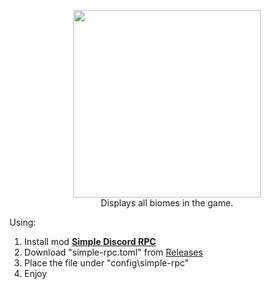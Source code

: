 <p align="center">
  <img src="https://raw.githubusercontent.com/h6rd/assets/main/srpc.gif" width="300px" draggable="false"><br>
  Displays all biomes in the game.
</p>


Using:
1. Install mod [**Simple Discord RPC**](https://www.curseforge.com/minecraft/mc-mods/simple-discord-rpc)
2. Download "simple-rpc.toml" from [Releases](https://github.com/h6rd/SimpleRPC-Biomes/releases)
3. Place the file under "config\simple-rpc"
4. Enjoy 

